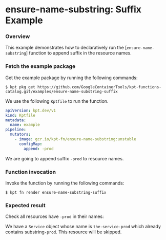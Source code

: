 # ensure-name-substring: Suffix Example

### Overview

This example demonstrates how to declaratively run the [`ensure-name-substring`]
function to append suffix in the resource names.

### Fetch the example package

Get the example package by running the following commands:

```shell
$ kpt pkg get https://github.com/GoogleContainerTools/kpt-functions-catalog.git/examples/ensure-name-substring-suffix
```

We use the following `Kptfile` to run the function.

```yaml
apiVersion: kpt.dev/v1
kind: Kptfile
metadata:
  name: example
pipeline:
  mutators:
    - image: gcr.io/kpt-fn/ensure-name-substring:unstable
      configMap:
        append: -prod
```

We are going to append suffix `-prod` to resource names.

### Function invocation

Invoke the function by running the following commands:

```shell
$ kpt fn render ensure-name-substring-suffix
```

### Expected result

Check all resources have `-prod` in their names:

We have a `Service` object whose name is `the-service-prod` which already
contains substring`-prod`. This resource will be skipped.

[ensure-name-substring]: https://catalog.kpt.dev/ensure-name-substring/v0.1/

